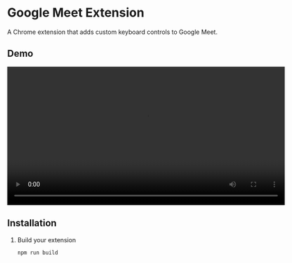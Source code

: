 # Google Meet Extension

A Chrome extension that adds custom keyboard controls to Google Meet.

## Demo

<video src="xxx.mp4" controls width="640">
  Your browser does not support the video tag.
</video>

## Installation

1. Build your extension
   ```bash
   npm run build